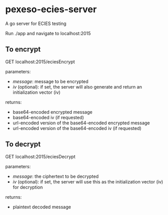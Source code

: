 # pexeso-ecies-server
A go server for ECIES testing

Run ./app and navigate to localhost:2015

## To encrypt
GET localhost:2015/eciesEncrypt

parameters:
  - *message*: message to be encrypted
  - *iv* (optional): if set, the server will also generate and return an initialization vector (iv)
  
  
returns:
  - base64-encoded encrypted message
  - base64-encoded iv (if requested)
  - url-encoded version of the base64-encoded encrypted message
  - url-encoded version of the base64-encoded iv (if requested)


## To decrypt
GET localhost:2015/eciesDecrypt

parameters:
  - *message*: the ciphertext to be decrypted
  - *iv* (optional): if set, the server will use this as the initialization vector (iv) for decryption
  
  
returns:
  - plaintext decoded message
